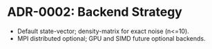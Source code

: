 # ADR-0002: Backend Strategy
- Default state-vector; density-matrix for exact noise (n<=10).
- MPI distributed optional; GPU and SIMD future optional backends.
